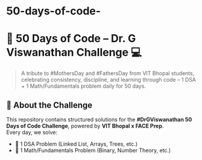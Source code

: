 # 50-days-of-code-
# 🚀 50 Days of Code – Dr. G Viswanathan Challenge 💻

> A tribute to #MothersDay and #FathersDay from VIT Bhopal students, celebrating consistency, discipline, and learning through code – 1 DSA + 1 Math/Fundamentals problem daily for 50 days.

## 📌 About the Challenge

This repository contains structured solutions for the **#DrGViswanathan 50 Days of Code Challenge**, powered by **VIT Bhopal x FACE Prep**.  
Every day, we solve:
- 🧠 1 DSA Problem (Linked List, Arrays, Trees, etc.)
- 🔢 1 Math/Fundamentals Problem (Binary, Number Theory, etc.)
